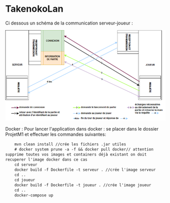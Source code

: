 # TakenokoLan


Ci dessous un schéma de la communication serveur-joueur :

![routes](routes.png)

Docker : 
Pour lancer l'application dans docker :
se placer dans le dossier ProjetM1 et effectuer les commandes suivantes:
    
        mvn clean install //crée les fichiers .jar utiles
        # docker system prune -a -f && docker pull docker// attention supprime toutes vos images et containers déjà existant on doit recuperer l'image docker dans ce cas
        cd serveur
        docker build -f Dockerfile -t serveur . //crée l'image serveur
        cd ..
        cd joueur
        docker build -f Dockerfile -t joueur . //crée l'image joueur
        cd ..
        docker-compose up 
        